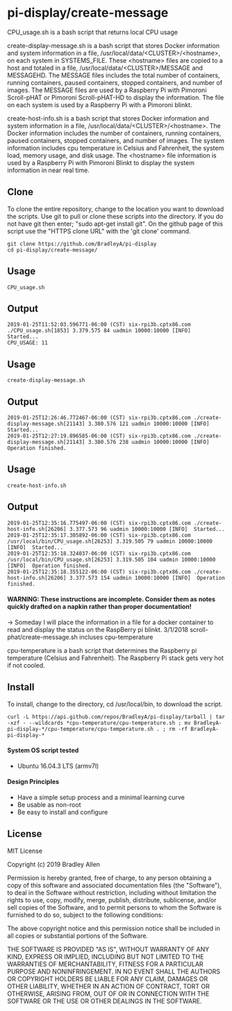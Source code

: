 # pi-display/create-message

CPU_usage.sh is a bash script that returns local CPU usage

create-display-message.sh is a bash script that stores Docker information and system information in a file, /usr/local/data/\<CLUSTER\>/\<hostname\>, on each system in SYSTEMS_FILE.  These \<hostname\> files are copied to a host and totaled in a file, /usr/local/data/\<CLUSTER\>/MESSAGE and MESSAGEHD.  The MESSAGE files includes the total number of containers, running containers, paused containers, stopped containers, and number of images.  The MESSAGE files are used by a Raspberry Pi with Pimoroni Scroll-pHAT or Pimoroni Scroll-pHAT-HD to display the information.  The <hostname> file on each system is used by a Raspberry Pi with a Pimoroni blinkt.
    
create-host-info.sh is a bash script that stores Docker information and system information in a file, /usr/local/data/\<CLUSTER\>/\<hostname\>.  The Docker information includes the number of containers, running containers, paused containers, stopped containers, and number of images.  The system information includes cpu temperature in Celsius and Fahrenheit, the system load, memory usage, and disk usage.  The \<hostname\> file information is used by a Raspberry Pi with Pimoroni Blinkt to display the system information in near real time.  

## Clone

To clone the entire repository, change to the location you want to download the scripts. Use git to pull or clone these scripts into the directory. If you do not have git then enter; "sudo apt-get install git". On the github page of this script use the "HTTPS clone URL" with the 'git clone' command.

    git clone https://github.com/BradleyA/pi-display
    cd pi-display/create-message/


## Usage

    CPU_usage.sh

## Output

    2019-01-25T11:52:03.596771-06:00 (CST) six-rpi3b.cptx86.com ./CPU_usage.sh[1853] 3.379.575 84 uadmin 10000:10000 [INFO]          Started...
    CPU_USAGE: 11

## Usage

    create-display-message.sh

## Output

    2019-01-25T12:26:46.772467-06:00 (CST) six-rpi3b.cptx86.com ./create-display-message.sh[21143] 3.380.576 121 uadmin 10000:10000 [INFO]  Started...
    2019-01-25T12:27:19.896585-06:00 (CST) six-rpi3b.cptx86.com ./create-display-message.sh[21143] 3.380.576 238 uadmin 10000:10000 [INFO]  Operation finished.

## Usage

    create-host-info.sh

## Output

    2019-01-25T12:35:16.775497-06:00 (CST) six-rpi3b.cptx86.com ./create-host-info.sh[26206] 3.377.573 96 uadmin 10000:10000 [INFO]  Started...
    2019-01-25T12:35:17.305892-06:00 (CST) six-rpi3b.cptx86.com /usr/local/bin/CPU_usage.sh[26253] 3.319.505 79 uadmin 10000:10000 [INFO]  Started...
    2019-01-25T12:35:18.324037-06:00 (CST) six-rpi3b.cptx86.com /usr/local/bin/CPU_usage.sh[26253] 3.319.505 104 uadmin 10000:10000 [INFO]  Operation finished.
    2019-01-25T12:35:18.355122-06:00 (CST) six-rpi3b.cptx86.com ./create-host-info.sh[26206] 3.377.573 154 uadmin 10000:10000 [INFO]  Operation finished.
    
#### WARNING: These instructions are incomplete. Consider them as notes quickly drafted on a napkin rather than proper documentation!
-> Someday I will place the information in a file for a docker container to read and display the status on the RaspBerry pi blinkt.
3/1/2018 scroll-phat/create-message.sh incluses cpu-temperature


cpu-temperature is a bash script that determines the Raspberry pi  temperature (Celsius and Fahrenheit).  The Raspberry Pi stack gets very hot if not cooled.
    
 ## Install
To install, change to the directory, cd /usr/local/bin, to download the script.

    curl -L https://api.github.com/repos/BradleyA/pi-display/tarball | tar -xzf - --wildcards *cpu-temperature/cpu-temperature.sh ; mv BradleyA-pi-display-*/cpu-temperature/cpu-temperature.sh . ; rm -rf BradleyA-pi-display-*
   

#### System OS script tested
 * Ubuntu 16.04.3 LTS (armv7l)

#### Design Principles
 * Have a simple setup process and a minimal learning curve
 * Be usable as non-root
 * Be easy to install and configure

## License
MIT License

Copyright (c) 2019  Bradley Allen

Permission is hereby granted, free of charge, to any person obtaining a copy of this software and associated documentation files (the "Software"), to deal in the Software without restriction, including without limitation the rights to use, copy, modify, merge, publish, distribute, sublicense, and/or sell copies of the Software, and to permit persons to whom the Software is furnished to do so, subject to the following conditions:

The above copyright notice and this permission notice shall be included in all copies or substantial portions of the Software.

THE SOFTWARE IS PROVIDED "AS IS", WITHOUT WARRANTY OF ANY KIND, EXPRESS OR IMPLIED, INCLUDING BUT NOT LIMITED TO THE WARRANTIES OF MERCHANTABILITY, FITNESS FOR A PARTICULAR PURPOSE AND NONINFRINGEMENT. IN NO EVENT SHALL THE AUTHORS OR COPYRIGHT HOLDERS BE LIABLE FOR ANY CLAIM, DAMAGES OR OTHER LIABILITY, WHETHER IN AN ACTION OF CONTRACT, TORT OR OTHERWISE, ARISING FROM, OUT OF OR IN CONNECTION WITH THE SOFTWARE OR THE USE OR OTHER DEALINGS IN THE SOFTWARE.

